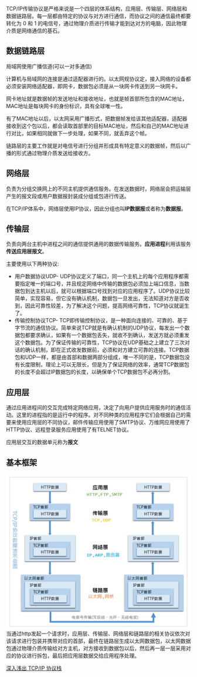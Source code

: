 TCP/IP传输协议是严格来说是一个四层的体系结构，应用层、传输层、网络层和数据链路层。每一层都由特定的协议与对方进行通信，而协议之间的通信最终都要转化为 0 和 1 的电信号，通过物理介质进行传输才能到达对方的电脑，因此物理介质是网络通信的基石。

## 数据链路层
局域网使用广播信道(可以一对多通信)

计算机与局域网的连接是通过适配器进行的。以太网规协议定，接入网络的设备都必须安装网络适配器，即网卡，数据包必须是从一块网卡传送到另一块网卡。

网卡地址就是数据帧的发送地址和接收地址，也就是帧首部所包含的MAC地址，MAC地址是每块网卡的身份标识，具有全球唯一性。

有了MAC地址以后，以太网采用广播形式，把数据帧发给该其他适配器，适配器接收到这个包以后，都会读取首部里的目标MAC地址，然后和自己的MAC地址进行对比，如果相同就做下一步处理，如果不同，就丢弃这个帧。

链路层的主要工作就是对电信号进行分组并形成具有特定意义的数据帧，然后以广播的形式通过物理介质发送给接收方。

## 网络层
负责为分组交换网上的不同主机提供通信服务。在发送数据时，网络层会把运输层产生的报文段或用户数据报封装成分组或包进行传送。

在TCP/IP体系中，网络层使用IP协议，因此分组也叫**IP数据报**或者称为**数据报**。

## 传输层
负责向两台主机中进程之间的通信提供通用的数据传输服务。**应用进程**利用该服务**传送应用层报文**。

主要使用以下两种协议:
* 用户数据协议UDP- UDP协议定义了端口，同一个主机上的每个应用程序都需要指定唯一的端口号，并且规定网络中传输的数据包必须加上端口信息，当数据包到达主机以后，就可以根据端口号找到对应的应用程序了。UDP协议比较简单，实现容易，但它没有确认机制，数据包一旦发出，无法知道对方是否收到，因此可靠性较差，为了解决这个问题，提高网络可靠性，TCP协议就诞生了。
* 传输控制协议TCP- TCP即传输控制协议，是一种面向连接的、可靠的、基于字节流的通信协议。简单来说TCP就是有确认机制的UDP协议，每发出一个数据包都要求确认，如果有一个数据包丢失，就收不到确认，发送方就必须重发这个数据包。为了保证传输的可靠性，TCP协议在UDP基础之上建立了三次对话的确认机制，即在正式收发数据前，必须和对方建立可靠的连接。TCP数据包和UDP一样，都是由首部和数据两部分组成，唯一不同的是，TCP数据包没有长度限制，理论上可以无限长，但是为了保证网络的效率，通常TCP数据包的长度不会超过IP数据包的长度，以确保单个TCP数据包不必再分割。

## 应用层
通过应用进程间的交互完成特定网络应用，决定了向用户提供应用服务时的通信活动。这里的进程指的是运行中的程序。对不同种类的应用程序它们会根据自己的需要来使用应用层的不同协议，邮件传输应用使用了SMTP协议、万维网应用使用了HTTP协议、远程登录服务应用使用了有TELNET协议。

应用层交互的数据单元称为**报文**

## 基本框架
![](https://github.com/wangyuanfen/study-notes/blob/master/image/1567220295773.jpg?raw=true)
当通过http发起一个请求时，应用层、传输层、网络层和链路层的相关协议依次对该请求进行包装并携带对应的首部，最终在链路层生成以太网数据包，以太网数据包通过物理介质传输给对方主机，对方接收到数据包以后，然后再一层一层采用对应的协议进行拆包，最后把应用层数据交给应用程序处理。

[深入浅出 TCP/IP 协议栈](https://www.cnblogs.com/onepixel/p/7092302.html)
